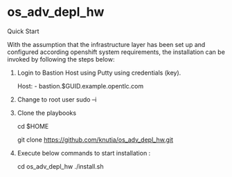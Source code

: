 ﻿# os_adv_depl_hw

Quick Start

With the assumption that the infrastructure layer has been set up and configured according openshift system requirements, the installation can be invoked by following the steps below:

1.	Login to Bastion Host using Putty using credentials (key).

    Host: - bastion.$GUID.example.opentlc.com

2.	Change to root user
    sudo –i

3.	Clone the playbooks

    cd $HOME
    
    git clone https://github.com/knutia/os_adv_depl_hw.git

4.	Execute below commands to start installation :

	cd os_adv_depl_hw
	./install.sh
